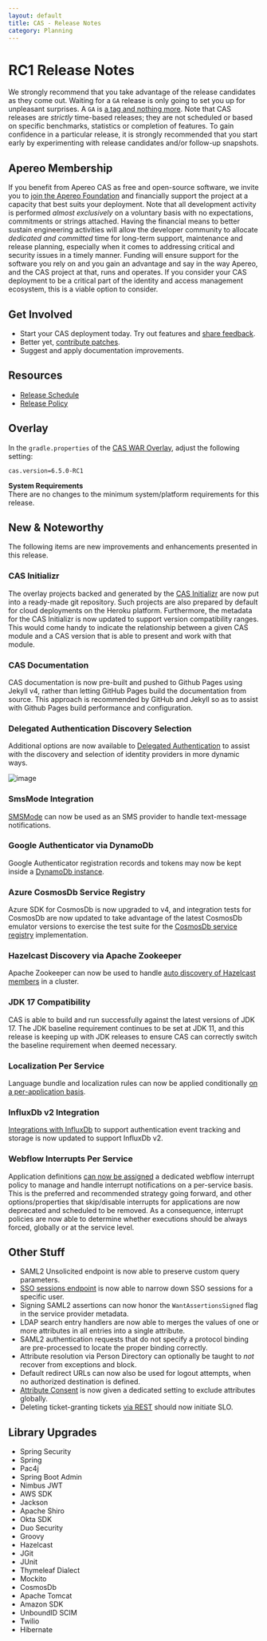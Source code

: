 ```yaml
---
layout: default
title: CAS - Release Notes
category: Planning
---
```


# RC1 Release Notes

We strongly recommend that you take advantage of the release candidates as they come out. Waiting for a `GA` release is only going to set
you up for unpleasant surprises. A `GA`
is [a tag and nothing more](https://apereo.github.io/2017/03/08/the-myth-of-ga-rel/). Note that CAS releases are *strictly* time-based
releases; they are not scheduled or based on specific benchmarks, statistics or completion of features. To gain confidence in a particular
release, it is strongly recommended that you start early by experimenting with release candidates and/or follow-up snapshots.

## Apereo Membership

If you benefit from Apereo CAS as free and open-source software, we invite you
to [join the Apereo Foundation](https://www.apereo.org/content/apereo-membership)
and financially support the project at a capacity that best suits your deployment. Note that all development activity is performed
*almost exclusively* on a voluntary basis with no expectations, commitments or strings attached. Having the financial means to better
sustain engineering activities will allow the developer community to allocate *dedicated and committed* time for long-term support,
maintenance and release planning, especially when it comes to addressing critical and security issues in a timely manner. Funding will
ensure support for the software you rely on and you gain an advantage and say in the way Apereo, and the CAS project at that, runs and
operates. If you consider your CAS deployment to be a critical part of the identity and access management ecosystem, this is a viable option
to consider.

## Get Involved

- Start your CAS deployment today. Try out features and [share feedback](/cas/Mailing-Lists.html).
- Better yet, [contribute patches](/cas/developer/Contributor-Guidelines.html).
- Suggest and apply documentation improvements.

## Resources

- [Release Schedule](https://github.com/apereo/cas/milestones)
- [Release Policy](/cas/developer/Release-Policy.html)

## Overlay

In the `gradle.properties` of the [CAS WAR Overlay](../installation/WAR-Overlay-Installation.html), adjust the following setting:

```properties
cas.version=6.5.0-RC1
```

<div class="alert alert-info">
<strong>System Requirements</strong><br/>There are no changes to the 
minimum system/platform requirements for this release.
</div>

## New & Noteworthy

The following items are new improvements and enhancements presented in this release.

### CAS Initializr

The overlay projects backed and generated by the [CAS Initializr](../installation/WAR-Overlay-Initializr.html)
are now put into a ready-made git repository. Such projects are also prepared by default for cloud deployments on the Heroku platform.
Furthermore, the metadata for the CAS Initializr is now updated to support version compatibility ranges. This would come handy to indicate
the relationship between a given CAS module and a CAS version that is able to present and work with that module.

### CAS Documentation

CAS documentation is now pre-built and pushed to Github Pages using Jekyll v4, rather than letting GitHub Pages build the documentation from
source. This approach is recommended by GitHub and Jekyll so as to assist with Github Pages build performance and configuration.

### Delegated Authentication Discovery Selection

Additional options are now available to [Delegated Authentication](../integration/Delegate-Authentication.html)
to assist with the discovery and selection of identity providers in more dynamic ways.

![image](https://user-images.githubusercontent.com/1205228/130757773-72fe26b0-54e9-4c4c-8ab6-8be5b19b2816.png)

### SmsMode Integration

[SMSMode](../notifications/SMS-Messaging-Configuration-SmsMode.html) can now be used as an SMS provider to handle text-message
notifications.

### Google Authenticator via DynamoDb

Google Authenticator registration records and tokens may now be kept inside
a [DynamoDb instance](../mfa/GoogleAuthenticator-Authentication-Registration-DynamoDb.html).

### Azure CosmosDb Service Registry

Azure SDK for CosmosDb is now upgraded to v4, and integration tests for CosmosDb are now updated to take advantage of the latest CosmosDb
emulator versions to exercise the test suite for the [CosmosDb service registry](../services/CosmosDb-Service-Management.html)
implementation.

### Hazelcast Discovery via Apache Zookeeper

Apache Zookeeper can now be used to handle [auto discovery of Hazelcast members](../ticketing/Hazelcast-Ticket-Registry.html) in a cluster.

### JDK 17 Compatibility

CAS is able to build and run successfully against the latest versions of JDK 17. The JDK baseline requirement continues to be set at JDK 11,
and this release is keeping up with JDK releases to ensure CAS can correctly switch the baseline requirement when deemed necessary.

### Localization Per Service

Language bundle and localization rules can now be applied
conditionally [on a per-application basis](../ux/User-Interface-Customization-Localization.html).

### InfluxDb v2 Integration

[Integrations with InfluxDb](../authentication/Configuring-Authentication-Events-InfluxDb.html) to support authentication event tracking and
storage is now updated to support InfluxDb v2.

### Webflow Interrupts Per Service

Application definitions [can now be assigned](../webflow/Webflow-Customization-Interrupt.html) a dedicated webflow interrupt policy to
manage and handle interrupt notifications on a per-service basis. This is the preferred and recommended strategy going forward, and other
options/properties that skip/disable interrupts for applications are now deprecated and scheduled to be removed. As a consequence, interrupt
policies are now able to determine whether executions should be always forced, globally or at the service level.

## Other Stuff

- SAML2 Unsolicited endpoint is now able to preserve custom query parameters.
- [SSO sessions endpoint](../authentication/Configuring-SSO.html) is now able to narrow down SSO sessions for a specific user.
- Signing SAML2 assertions can now honor the `WantAssertionsSigned` flag in the service provider metadata.
- LDAP search entry handlers are now able to merges the values of one or more attributes in all entries into a single attribute.
- SAML2 authentication requests that do not specify a protocol binding are pre-processed to locate the proper binding correctly.
- Attribute resolution via Person Directory can optionally be taught to *not* recover from exceptions and block.
- Default redirect URLs can now also be used for logout attempts, when no authorized destination is defined.
- [Attribute Consent](../integration/Attribute-Release-Consent.html) is now given a dedicated setting to exclude attributes globally.
- Deleting ticket-granting tickets [via REST](../protocol/REST-Protocol-Request-TicketGrantingTicket.html) should now initiate SLO.

## Library Upgrades

- Spring Security
- Spring
- Pac4j
- Spring Boot Admin
- Nimbus JWT
- AWS SDK
- Jackson
- Apache Shiro
- Okta SDK
- Duo Security
- Groovy
- Hazelcast
- JGit
- JUnit
- Thymeleaf Dialect
- Mockito
- CosmosDb
- Apache Tomcat
- Amazon SDK
- UnboundID SCIM
- Twilio
- Hibernate
